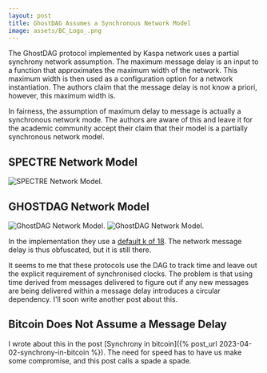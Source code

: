 ```yaml
---
layout: post
title: GhostDAG Assumes a Synchronous Network Model
image: assets/BC_Logo_.png
---
```


The GhostDAG protocol implemented by Kaspa network uses a partial
synchrony network assumption. The maximum message delay is an input to
a function that approximates the maximum width of the network. This
maximum width is then used as a configuration option for a network
instantiation. The authors claim that the message delay is not know a
priori, however, this maximum width is.

In fairness, the assumption of maximum delay to message is actually a
synchronous network mode. The authors are aware of this and leave it
for the academic community accept their claim that their model is a
partially synchronous network model.

## SPECTRE Network Model

![SPECTRE Network Model](/assets/spectre-network-model.png).

## GHOSTDAG Network Model

![GhostDAG Network Model](/assets/ghostdag-network-model-1.png).
![GhostDAG Network Model](/assets/ghostdag-network-model-2.png).


In the implementation they use a [default k of
18](https://github.com/kaspanet/kaspad/blob/bd1420220a1c9f7ab253b2b120240351e9440146/domain/dagconfig/consensus_defaults.go#L38). The
network message delay is thus obfuscated, but it is still there.

It seems to me that these protocols use the DAG to track time and
leave out the explicit requirement of synchronised clocks. The problem
is that using time derived from messages delivered to figure out if
any new messages are being delivered within a message delay introduces
a circular dependency. I'll soon write another post about this.

## Bitcoin Does Not Assume a Message Delay

I wrote about this in the post [Synchrony in bitcoin]({% post_url
2023-04-02-synchrony-in-bitcoin %}). The need for speed has to have us
make some compromise, and this post calls a spade a spade.

